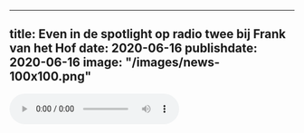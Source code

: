 
---
title: Even in de spotlight op radio twee bij Frank van het Hof
date: 2020-06-16
publishdate: 2020-06-16
image: "/images/news-100x100.png"
---

<audio controls>
    <source src="/audio/Radio2-Frank-van-het-hof.ogg" type="audio/ogg">
    Your browser does not support the audio element.
</audio> 
<br/>
